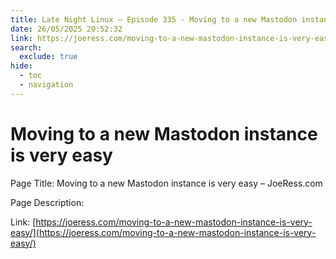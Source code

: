 ```yaml
---
title: Late Night Linux – Episode 335 - Moving to a new Mastodon instance is very easy
date: 26/05/2025 20:52:32
link: https://joeress.com/moving-to-a-new-mastodon-instance-is-very-easy/
search:
  exclude: true
hide:
  - toc
  - navigation
---
```


# Moving to a new Mastodon instance is very easy

Page Title: Moving to a new Mastodon instance is very easy – JoeRess.com

Page Description:  

Link: [https://joeress.com/moving-to-a-new-mastodon-instance-is-very-easy/](https://joeress.com/moving-to-a-new-mastodon-instance-is-very-easy/)